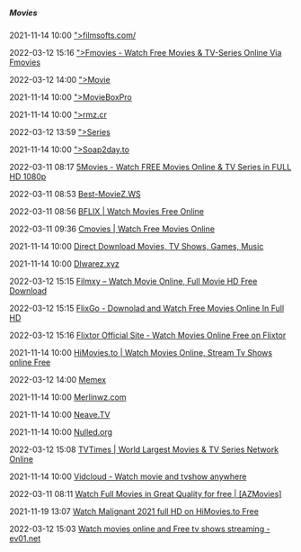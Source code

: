 #####  Movies

2021-11-14 10:00 [&quot;&gt;filmsofts.com/](https://www.filmsofts.com/)

2022-03-12 15:16 [&quot;&gt;Fmovies - Watch Free Movies &amp; TV-Series Online Via Fmovies](https://fmovies.red/)

2022-03-12 14:00 [&quot;&gt;Movie](https://databasegdriveplayer.xyz/movie.php)

2021-11-14 10:00 [&quot;&gt;MovieBoxPro](https://www.movieboxpro.app/)

2021-11-14 10:00 [&quot;&gt;rmz.cr](https://rmz.cr/)

2022-03-12 13:59 [&quot;&gt;Series](https://databasegdriveplayer.xyz/series.php)

2021-11-14 10:00 [&quot;&gt;Soap2day.to](https://soap2day.to/enter.html)

2022-03-11 08:17 [5Movies - Watch FREE Movies Online &amp; TV Series in FULL HD 1080p](https://5movies.fm/)

2022-03-11 08:53 [Best-MovieZ.WS](https://www.best-moviez.ws/)

2022-03-11 08:56 [BFLIX | Watch Movies Free Online](https://www10.bflix.to/home)

2022-03-11 09:36 [Cmovies | Watch Free Movies Online](https://cmovies.online/)

2021-11-14 10:00 [Direct Download Movies, TV Shows, Games, Music](https://2ddl.it/)

2021-11-14 10:00 [Dlwarez.xyz](https://dlwarez.xyz/)

2022-03-12 15:15 [Filmxy – Watch Movie Online, Full Movie HD Free Download](https://www.filmxy.pw/)

2022-03-12 15:15 [FlixGo - Downolad and Watch Free Movies Online In Full HD](https://flixgo.me/)

2022-03-12 15:16 [Flixtor Official Site - Watch Movies Online Free on Flixtor](https://flixtor.mx/)

2021-11-14 10:00 [HiMovies.to | Watch Movies Online, Stream Tv Shows online Free](https://www5.himovies.to/home)

2022-03-12 14:00 [Memex](https://www.darpa.mil/program/memex)

2021-11-14 10:00 [Merlinwz.com](https://merlinwz.com/)

2021-11-14 10:00 [Neave.TV](https://neave.tv/)

2021-11-14 10:00 [Nulled.org](https://nulled.org/)

2022-03-12 15:08 [TVTimes | World Largest Movies &amp; TV Series Network Online](https://www.fastmovies.org/)

2021-11-14 10:00 [Vidcloud - Watch movie and tvshow anywhere](https://membed.net/)

2022-03-11 08:11 [Watch Full Movies in Great Quality for free | [AZMovies]](https://azms.to/)

2021-11-19 13:07 [Watch Malignant 2021 full HD on HiMovies.to Free](https://www5.himovies.to/)

2022-03-12 15:03 [Watch movies online and Free tv shows streaming - ev01.net](https://ev01.to/home)




